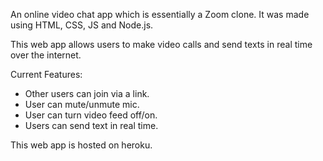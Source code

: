 An online video chat app which is essentially a Zoom clone.
It was made using  HTML, CSS, JS and Node.js.

This web app allows users to make video calls and send texts in real time over the internet.

Current Features:
- Other users can join via a link.
- User can mute/unmute mic.
- User can turn video feed off/on.
- Users can send text in real time.

This web app is hosted on heroku. 
